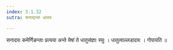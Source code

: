 ```yaml
---
index: 3.1.32
sutra: सनाद्यन्ता धातवः

---
```

 सनादयः कमेर्णिङन्ताः प्रत्यया अन्ते येषां ते धातुसंज्ञाः स्युः । धातुत्वाल्लडादयः । गोपायति ॥